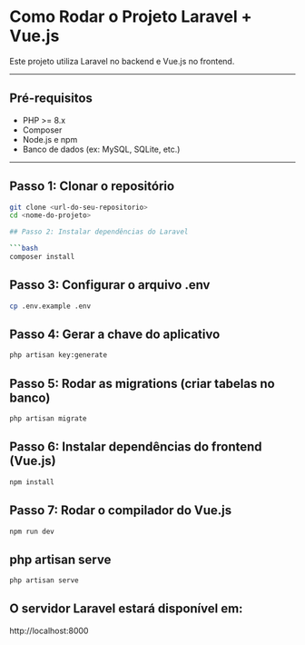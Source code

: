 # Como Rodar o Projeto Laravel + Vue.js

Este projeto utiliza Laravel no backend e Vue.js no frontend.

---

## Pré-requisitos

- PHP >= 8.x
- Composer
- Node.js e npm
- Banco de dados (ex: MySQL, SQLite, etc.)

---

## Passo 1: Clonar o repositório

```bash
git clone <url-do-seu-repositorio>
cd <nome-do-projeto>

## Passo 2: Instalar dependências do Laravel

```bash
composer install
 ```
## Passo 3: Configurar o arquivo .env

```bash
cp .env.example .env
 ```
## Passo 4: Gerar a chave do aplicativo

```bash
php artisan key:generate
 ```
## Passo 5: Rodar as migrations (criar tabelas no banco)

```bash
php artisan migrate
 ```

## Passo 6: Instalar dependências do frontend (Vue.js)

```bash
npm install
 ```
## Passo 7: Rodar o compilador do Vue.js

```bash
npm run dev
 ```
## php artisan serve

```bash
php artisan serve
 ```

##  O servidor Laravel estará disponível em:
http://localhost:8000

